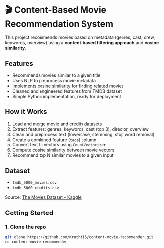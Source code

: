 # 🎬 Content-Based Movie Recommendation System

This project recommends movies based on metadata (genres, cast, crew, keywords, overview) using a **content-based filtering approach** and **cosine similarity**.

##  Features

- Recommends movies similar to a given title
- Uses NLP to preprocess movie metadata
- Implements cosine similarity for finding related movies
- Cleaned and engineered features from TMDB dataset
- Simple Python implementation, ready for deployment

##  How it Works

1. Load and merge movie and credits datasets
2. Extract features: genres, keywords, cast (top 3), director, overview
3. Clean and preprocess text (lowercase, stemming, stop word removal)
4. Create a combined feature (`tags`) column
5. Convert text to vectors using `CountVectorizer`
6. Compute cosine similarity between movie vectors
7. Recommend top N similar movies to a given input

##  Dataset

- `tmdb_5000_movies.csv`
- `tmdb_5000_credits.csv`

Source: [The Movies Dataset - Kaggle](https://www.kaggle.com/datasets/tmdb/tmdb-movie-metadata)

##  Getting Started

### 1. Clone the repo

```bash
git clone https://github.com/Kruthi15/content-movie-recommender.git
cd content-movie-recommender
